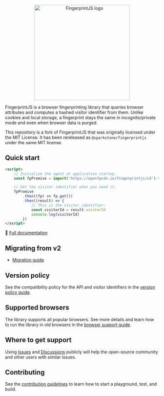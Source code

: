 <p align="center">
  <img src="resources/logo_dark.svg" alt="FingerprintJS logo" width="312px" />
</p>

FingerprintJS is a browser fingerprinting library that queries browser attributes and computes a hashed visitor identifier from them. Unlike cookies and local storage, a fingerprint stays the same in incognito/private mode and even when browser data is purged.

This repository is a fork of FingerprintJS that was originally licensed under the MIT License. It has been rereleased as `@sparkstone/fingerprintjs` under the same MIT license.

## Quick start

```html
<script>
    // Initialize the agent at application startup.
    const fpPromise = import('https://openfpcdn.io/fingerprintjs/v3').then((FingerprintJS) => FingerprintJS.load())

    // Get the visitor identifier when you need it.
    fpPromise
        .then((fp) => fp.get())
        .then((result) => {
            // This is the visitor identifier:
            const visitorId = result.visitorId
            console.log(visitorId)
        })
</script>
```

📕 [Full documentation](docs/api.md)

## Migrating from v2

-   [Migration guide](docs/migrating_v2_v3.md)

## Version policy

See the compatibility policy for the API and visitor identifiers in the [version policy guide](docs/version_policy.md).

## Supported browsers

The library supports all popular browsers.
See more details and learn how to run the library in old browsers in the [browser support guide](docs/browser_support.md).

## Where to get support

Using [Issues](https://github.com/odama626/fingerprintjs/issues) and [Discussions](https://github.com/odama626/fingerprintjs/discussions) publicly will help the open-source community and other users with similar issues.

## Contributing

See the [contribution guidelines](contributing.md) to learn how to start a playground, test, and build.
